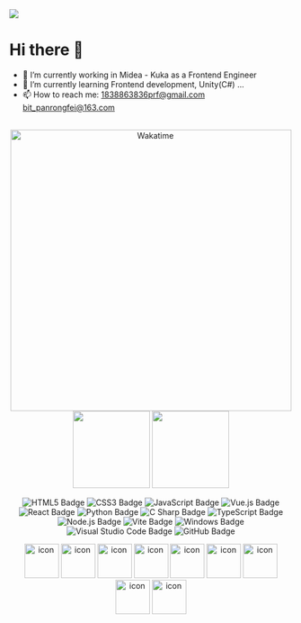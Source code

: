 
<picture>
  <!-- <source media="(prefers-color-scheme: dark)" srcset="https://cdn.jsdelivr.net/gh/Tim-RongfeiPan/Tim-RongfeiPan/profile-3d-contrib/profile-night-rainbow.svg" /> -->
  <!-- <source media="(prefers-color-scheme: light)" srcset="https://cdn.jsdelivr.net/gh/Tim-RongfeiPan/Tim-RongfeiPan/profile-3d-contrib/profile-gitblock.svg" /> -->
  <!-- <img src="https://cdn.jsdelivr.net/gh/Tim-RongfeiPan/Tim-RongfeiPan/profile-3d-contrib/profile-night-rainbow.svg" /> -->
  <img src="https://cdn.jsdelivr.net/gh/Tim-RongfeiPan/Tim-RongfeiPan/profile-3d-contrib/profile-gitblock.svg" />
</picture>

</br>

# Hi there 👋

- 🔭 I’m currently working in Midea - Kuka as a Frontend Engineer
- 🌱 I’m currently learning Frontend development, Unity(C#) ...
- 📫 How to reach me: <1838863836prf@gmail.com> <bit_panrongfei@163.com>


</br>


<!-- <div align="center">
<img src="https://komarev.com/ghpvc/?username=Tim-RongfeiPan&amp;label=Views&amp;color=0e75b6&amp;style=flat"style="max-width: 100%;" >
<img src="https://badges.pufler.dev/visits/Tim-RongfeiPan/Tim-RongfeiPan?color=0e75b6&logo=github&style=flat-square">
</div> -->

<div align="center">

<!-- 
<picture>
  <source
    srcset="https://github-readme-stats.vercel.app/api/wakatime?username=Tim_RongfeiPan&layout=compact&text_color=f0f6fc&bg_color=00000000&hide_border=true&hide_title=true"
    media="(prefers-color-scheme: dark)"
  />
  <source
    srcset="https://github-readme-stats.vercel.app/api/wakatime?username=Tim_RongfeiPan&layout=compact&theme=rose&hide_border=true&hide_title=true"
    media="(prefers-color-scheme: light)"
  />
  <img src="https://github-readme-stats.vercel.app/api/wakatime?username=Tim_RongfeiPan&layout=compact&theme=rose&hide_border=true&hide_title=true" />
</picture> -->

</div>




<!-- 
<div align="center">

<img src="https://wakatime.com/share/@Tim_RongfeiPan/22490ad1-d673-4a51-9163-8ccb64aebafc.svg"  alt="Wakatime"/>

</div> -->

<!-- Wakatime Graph-->
<!-- <table>
  <tr>
    <td><img src="./img.jpg" width="500" alt="Wakatime"/></td>
    <td><img src="https://wakatime.com/share/@Tim_RongfeiPan/14cc1187-2fe4-4158-81ac-cc4e5fc7a480.svg" width="500" alt="Wakatime"/></td>
  </tr>
</table> -->

<div align="center">
<img src="https://wakatime.com/share/@Tim_RongfeiPan/14cc1187-2fe4-4158-81ac-cc4e5fc7a480.svg" width="500" alt="Wakatime"/>

</div>


<div align="center"> 

<img height="137px"  src="https://github-readme-stats.vercel.app/api?username=Tim-RongfeiPan&hide_title=true&hide_border=true&show_icons=trueline_height=21&text_color=000&icon_color=000&theme=rose" /> 
<img height="137px"  src="https://github-readme-stats.vercel.app/api/top-langs/?username=Tim-RongfeiPan&hide_title=true&hide_border=true&layout=compact&langs_count=6&text_color=000&icon_color=fff&theme=rose" />

</div>

<div align="center">

![HTML5 Badge](https://img.shields.io/badge/HTML5-E34F26?logo=html5&logoColor=fff&style=flat)
![CSS3 Badge](https://img.shields.io/badge/CSS3-1572B6?logo=css3&logoColor=fff&style=flat)
![JavaScript Badge](https://img.shields.io/badge/JavaScript-F7DF1E?logo=javascript&logoColor=000&style=flat)
![Vue.js Badge](https://img.shields.io/badge/Vue.js-4FC08D?logo=vuedotjs&logoColor=fff&style=flat)
![React Badge](https://img.shields.io/badge/React-61DAFB?logo=react&logoColor=000&style=flat)
![Python Badge](https://img.shields.io/badge/Python-3776AB?logo=python&logoColor=fff&style=flat)
![C Sharp Badge](https://img.shields.io/badge/C%20Sharp-239120?logo=csharp&logoColor=fff&style=flat)
![TypeScript Badge](https://img.shields.io/badge/TypeScript-3178C6?logo=typescript&logoColor=fff&style=flat)
![Node.js Badge](https://img.shields.io/badge/Node.js-393?logo=nodedotjs&logoColor=fff&style=flat)
![Vite Badge](https://img.shields.io/badge/Vite-646CFF?logo=vite&logoColor=fff&style=flat)
![Windows Badge](https://img.shields.io/badge/Windows-0078D6?logo=windows&logoColor=fff&style=flat)
![Visual Studio Code Badge](https://img.shields.io/badge/Visual%20Studio%20Code-007ACC?logo=visualstudiocode&logoColor=fff&style=flat)
![GitHub Badge](https://img.shields.io/badge/GitHub-181717?logo=github&logoColor=fff&style=flat)

</div>

<div align="center" >

<img src="https://techstack-generator.vercel.app/js-icon.svg" alt="icon" width="61" height="61" />
<img src="https://techstack-generator.vercel.app/ts-icon.svg" alt="icon" width="61" height="61" />
<img src="https://techstack-generator.vercel.app/csharp-icon.svg" alt="icon" width="61" height="61" />
<img src="https://techstack-generator.vercel.app/react-icon.svg" alt="icon" width="61" height="61" />
<img src="https://techstack-generator.vercel.app/python-icon.svg" alt="icon" width="61" height="61" />
<img src="https://techstack-generator.vercel.app/github-icon.svg" alt="icon" width="61" height="61" />
<img src="https://techstack-generator.vercel.app/nginx-icon.svg" alt="icon" width="61" height="61" />
<img src="https://techstack-generator.vercel.app/prettier-icon.svg" alt="icon" width="61" height="61" />
<img src="https://techstack-generator.vercel.app/sass-icon.svg" alt="icon" width="61" height="61" />

</div>